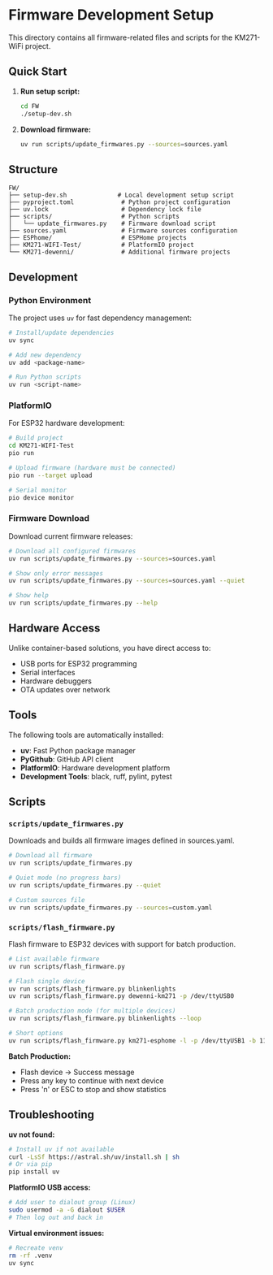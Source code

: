 # Firmware Development Setup

This directory contains all firmware-related files and scripts for the KM271-WiFi project.

## Quick Start

1. **Run setup script:**
   ```bash
   cd FW
   ./setup-dev.sh
   ```

2. **Download firmware:**
   ```bash
   uv run scripts/update_firmwares.py --sources=sources.yaml
   ```

## Structure

```
FW/
├── setup-dev.sh              # Local development setup script
├── pyproject.toml             # Python project configuration
├── uv.lock                    # Dependency lock file
├── scripts/                   # Python scripts
│   └── update_firmwares.py    # Firmware download script
├── sources.yaml               # Firmware sources configuration
├── ESPhome/                   # ESPHome projects
├── KM271-WIFI-Test/           # PlatformIO project
└── KM271-dewenni/             # Additional firmware projects
```

## Development

### Python Environment

The project uses `uv` for fast dependency management:

```bash
# Install/update dependencies
uv sync

# Add new dependency
uv add <package-name>

# Run Python scripts
uv run <script-name>
```

### PlatformIO

For ESP32 hardware development:

```bash
# Build project
cd KM271-WIFI-Test
pio run

# Upload firmware (hardware must be connected)
pio run --target upload

# Serial monitor
pio device monitor
```

### Firmware Download

Download current firmware releases:

```bash
# Download all configured firmwares
uv run scripts/update_firmwares.py --sources=sources.yaml

# Show only error messages
uv run scripts/update_firmwares.py --sources=sources.yaml --quiet

# Show help
uv run scripts/update_firmwares.py --help
```

## Hardware Access

Unlike container-based solutions, you have direct access to:

- USB ports for ESP32 programming
- Serial interfaces
- Hardware debuggers
- OTA updates over network

## Tools

The following tools are automatically installed:

- **uv**: Fast Python package manager
- **PyGithub**: GitHub API client
- **PlatformIO**: Hardware development platform
- **Development Tools**: black, ruff, pylint, pytest

## Scripts

### `scripts/update_firmwares.py`
Downloads and builds all firmware images defined in sources.yaml.

```bash
# Download all firmware
uv run scripts/update_firmwares.py

# Quiet mode (no progress bars)
uv run scripts/update_firmwares.py --quiet

# Custom sources file
uv run scripts/update_firmwares.py --sources=custom.yaml
```

### `scripts/flash_firmware.py`
Flash firmware to ESP32 devices with support for batch production.

```bash
# List available firmware
uv run scripts/flash_firmware.py

# Flash single device
uv run scripts/flash_firmware.py blinkenlights
uv run scripts/flash_firmware.py dewenni-km271 -p /dev/ttyUSB0

# Batch production mode (for multiple devices)
uv run scripts/flash_firmware.py blinkenlights --loop

# Short options
uv run scripts/flash_firmware.py km271-esphome -l -p /dev/ttyUSB1 -b 115200
```

**Batch Production:**
- Flash device → Success message
- Press any key to continue with next device
- Press 'n' or ESC to stop and show statistics

## Troubleshooting

**uv not found:**
```bash
# Install uv if not available
curl -LsSf https://astral.sh/uv/install.sh | sh
# Or via pip
pip install uv
```

**PlatformIO USB access:**
```bash
# Add user to dialout group (Linux)
sudo usermod -a -G dialout $USER
# Then log out and back in
```

**Virtual environment issues:**
```bash
# Recreate venv
rm -rf .venv
uv sync
```
